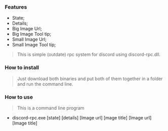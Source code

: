 ### Features

- State;
- Details;
- Big Image Url;
- Big Image Tool tip;
- Small Image Url;
- Small Image Tool tip;

> This is simple (outdate) rpc system for discord using discord-rpc.dll.

### How to install

> Just download both binaries and put both of them together in a folder and run the command line.

### How to use

> This is a command line program
- discord-rpc.exe [state] [details] [Image url] [mage title] [Image url] [Image title]
